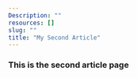 ```yaml
---
Description: ""
resources: []
slug: ""
title: "My Second Article"
---
```


### This is the second article page